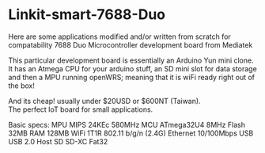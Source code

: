 # Linkit-smart-7688-Duo
Here are some applications modified and/or written from scratch for compatability 7688 Duo Microcontroller development board from Mediatek

This particular development board is essentially an Arduino Yun mini clone.   It has an Atmega CPU for your arduino stuff,
an SD mini slot for data storage and then a MPU running openWRS;  meaning that it is wiFi ready right out of the box!   

And its cheap!  usually under $20USD or $600NT (Taiwan).  
The perfect IoT board for small applications.

Basic specs:
MPU       MIPS 24KEc 580MHz 
MCU       ATmega32U4 8MHz 
Flash     32MB 
RAM       128MB 
WiFi      1T1R 802.11 b/g/n (2.4G) 
Ethernet  10/100Mbps 
USB       USB 2.0 Host 
SD        SD-XC Fat32
